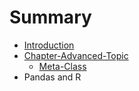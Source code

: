 # Summary

* [Introduction](README.md)
* [Chapter-Advanced-Topic](chapter1.md)
   * [Meta-Class](meta-class.md)
* Pandas and R

